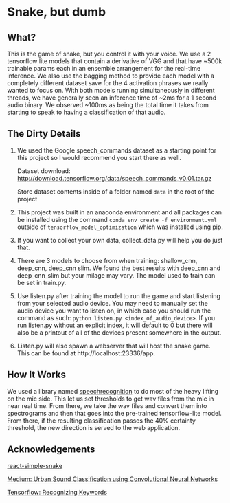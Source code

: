 # Snake, but dumb

## What?

This is the game of snake, but you control it with your voice. We use a 2 tensorflow lite models that contain a derivative of VGG and that have ~500k trainable params each in an ensemble arrangement for the real-time inference. We also use the bagging method to provide each model with a completely different dataset save for the 4 activation phrases we really wanted to focus on. With both models running simultaneously in different threads, we have generally seen an inference time of ~2ms for a 1 second audio binary. We observed ~100ms as being the total time it takes from starting to speak to having a classification of that audio.

## The Dirty Details
1. We used the Google speech_commands dataset as a starting point for this project so I would recommend you start there as well.

    Dataset download: http://download.tensorflow.org/data/speech_commands_v0.01.tar.gz

    Store dataset contents inside of a folder named `data` in the root of the project

2. This project was built in an anaconda environment and all packages can be installed using the command `conda env create -f environment.yml` outside of `tensorflow_model_optimization` which was installed using pip.

3. If you want to collect your own data, collect_data.py will help you do just that.

4. There are 3 models to choose from when training: shallow_cnn, deep_cnn, deep_cnn slim. We found the best results with deep_cnn and deep_cnn_slim but your milage may vary. The model used to train can be set in train.py.

5. Use listen.py after training the model to run the game and start listening from your selected audio device. You may need to manually set the audio device you want to listen on, in which case you should run the command as such: `python listen.py <index_of_audio_device>`. If you run listen.py without an explicit index, it will default to 0 but there will also be a printout of all of the devices present somewhere in the output.

6. Listen.py will also spawn a webserver that will host the snake game. This can be found at http://localhost:23336/app.

## How It Works

We used a library named [speechrecognition](https://pypi.org/project/SpeechRecognition/) to do most of the heavy lifting on the mic side. This let us set thresholds to get wav files from the mic in near real time. From there, we take the wav files and convert them into spectrograms and then that goes into the pre-trained tensorflow-lite model. From there, if the resulting classification passes the 40% certainty threshold, the new direction is served to the web application.

## Acknowledgements

[react-simple-snake](https://github.com/MaelDrapier/react-simple-snake)

[Medium: Urban Sound Classification using Convolutional Neural Networks](https://medium.com/gradientcrescent/urban-sound-classification-using-convolutional-neural-networks-with-keras-theory-and-486e92785df4)

[Tensorflow: Recognizing Keywords](https://www.tensorflow.org/tutorials/audio/simple_audio#build_and_train_the_model)